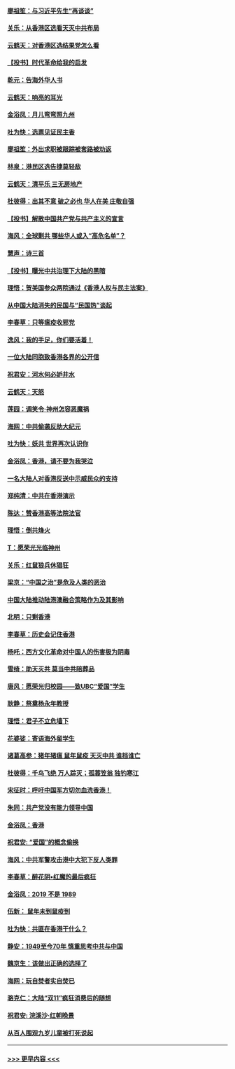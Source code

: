 #### [廖祖笙：与习近平先生“再谈谈”](../pages/nsc993/n11687005.md?t=11282211) 
#### [关乐：从香港区选看天灭中共布局](../pages/nsc993/n11686647.md?t=11282211) 
#### [云鹤天：对香港区选结果党怎么看](../pages/nsc993/n11686216.md?t=11282211) 
#### [【投书】时代革命给我的启发](../pages/nsc993/n11684287.md?t=11282211) 
#### [乾元：告海外华人书](../pages/nsc993/n11684044.md?t=11282211) 
#### [云鹤天：响亮的耳光](../pages/nsc993/n11684254.md?t=11282211) 
#### [金浴凤：月儿弯弯照九州](../pages/nsc993/n11684231.md?t=11282211) 
#### [吐为快：选票见证民主香](../pages/nsc993/n11684206.md?t=11282211) 
#### [廖祖笙：外出求职被跟踪被套路被劝返](../pages/nsc993/n11683874.md?t=11282211) 
#### [林泉：港民区选告捷莫轻敌](../pages/nsc993/n11683930.md?t=11282211) 
#### [云鹤天：清平乐 三无房地产](../pages/nsc993/n11681521.md?t=11282211) 
#### [杜彼得：出其不意 破之必也 华人在美 庄敬自强](../pages/nsc993/n11679554.md?t=11282211) 
#### [【投书】解散中国共产党与共产主义的宣言](../pages/nsc993/n11679177.md?t=11282211) 
#### [海风：全球剿共 哪些华人或入“高危名单”？](../pages/nsc993/n11678617.md?t=11282211) 
#### [慧声：诗三首](../pages/nsc993/n11678848.md?t=11282211) 
#### [【投书】曝光中共治理下大陆的黑暗](../pages/nsc993/n11678674.md?t=11282211) 
#### [理悟：贺美国参众两院通过《香港人权与民主法案》](../pages/nsc993/n11678104.md?t=11282211) 
#### [从中国大陆消失的民国与“民国热”谈起](../pages/nsc993/n11678075.md?t=11282211) 
#### [李春草：只等瘟疫收邪党](../pages/nsc993/n11677308.md?t=11282211) 
#### [逸风：我的手足，你们要活着！](../pages/nsc993/n11676352.md?t=11282211) 
#### [一位大陆同胞致香港各界的公开信](../pages/nsc993/n11675761.md?t=11282211) 
#### [祝君安：河水何必妒井水](../pages/nsc993/n11675746.md?t=11282211) 
#### [云鹤天：天怒](../pages/nsc993/n11675718.md?t=11282211) 
#### [莲园：调笑令‧神州怎容恶魔祸](../pages/nsc993/n11675648.md?t=11282211) 
#### [海网：中共偷袭反助大纪元](../pages/nsc993/n11673515.md?t=11282211) 
#### [吐为快：妖共 世界再次认识你](../pages/nsc993/n11673506.md?t=11282211) 
#### [金浴凤：香港，请不要为我哭泣](../pages/nsc993/n11673248.md?t=11282211) 
#### [一名大陆人对香港反送中示威民众的支持](../pages/nsc993/n11672615.md?t=11282211) 
#### [郑纯清：中共在香港演示](../pages/nsc993/n11670539.md?t=11282211) 
#### [陈达：赞香港高等法院法官](../pages/nsc993/n11669542.md?t=11282211) 
#### [理悟：倒共烽火](../pages/nsc993/n11668844.md?t=11282211) 
#### [T：愿荣光光临神州](../pages/nsc993/n11668421.md?t=11282211) 
#### [关乐：红鼠狼兵休猖狂](../pages/nsc993/n11668378.md?t=11282211) 
#### [梁京：“中国之治”是危及人类的恶治](../pages/nsc993/n11668328.md?t=11282211) 
#### [中国大陆推动陆港澳融合策略作为及其影响](../pages/nsc993/n11668157.md?t=11282211) 
#### [北明：只剩香港](../pages/nsc993/n11668002.md?t=11282211) 
#### [李春草：历史会记住香港](../pages/nsc993/n11667927.md?t=11282211) 
#### [杨吒：西方文化革命对中国人的伤害极为阴毒](../pages/nsc993/n11664521.md?t=11282211) 
#### [雪绮：助天灭共 莫当中共陪葬品](../pages/nsc993/n11662650.md?t=11282211) 
#### [唐风：愿荣光归校园——致UBC“爱国”学生](../pages/nsc993/n11662194.md?t=11282211) 
#### [耿静：祭奠杨永年教授](../pages/nsc993/n11662514.md?t=11282211) 
#### [理悟：君子不立危墙下](../pages/nsc993/n11662172.md?t=11282211) 
#### [花婆娑：寄语海外留学生](../pages/nsc993/n11662121.md?t=11282211) 
#### [诸葛高参：猪年猪瘟 鼠年鼠疫 天灭中共 谁挡谁亡](../pages/nsc993/n11661980.md?t=11282211) 
#### [杜彼得：千鸟飞绝 万人踪灭；孤蓑笠翁 独钓寒江](../pages/nsc993/n11661170.md?t=11282211) 
#### [宋征时：呼吁中国军方切勿血洗香港！](../pages/nsc993/n11415318.md?t=11282211) 
#### [朱同：共产党没有能力领导中国](../pages/nsc993/n11660421.md?t=11282211) 
#### [金浴凤：香港](../pages/nsc993/n11660419.md?t=11282211) 
#### [祝君安: “爱国”的概念偷换](../pages/nsc993/n11659706.md?t=11282211) 
#### [海风：中共军警攻击港中大犯下反人类罪](../pages/nsc993/n11659632.md?t=11282211) 
#### [李春草：醉花阴•红魔的最后疯狂](../pages/nsc993/n11659287.md?t=11282211) 
#### [金浴凤：2019 不是 1989](../pages/nsc993/n11657663.md?t=11282211) 
#### [伍新： 鼠年未到鼠疫到](../pages/nsc993/n11655098.md?t=11282211) 
#### [吐为快：共匪在香港干什么？](../pages/nsc993/n11654891.md?t=11282211) 
#### [静安：1949至今70年 慎重思考中共与中国](../pages/nsc993/n11651244.md?t=11282211) 
#### [魏京生：该做出正确的选择了](../pages/nsc993/n11653084.md?t=11282211) 
#### [海网：玩自焚者实自焚已](../pages/nsc993/n11652423.md?t=11282211) 
#### [骆克仁：大陆“双11”疯狂消费后的随想](../pages/nsc993/n11652305.md?t=11282211) 
#### [祝君安: 浣溪沙·红朝晚景](../pages/nsc993/n11652258.md?t=11282211) 
#### [从百人围观九岁儿童被打死说起](../pages/nsc993/n11651030.md?t=11282211) 

----
#### [ >>> 更早内容 <<< ](../indexes/nsc993-earlier.md)
